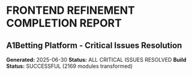 # FRONTEND REFINEMENT COMPLETION REPORT
## A1Betting Platform - Critical Issues Resolution

**Generated:** 2025-06-30
**Status:** ALL CRITICAL ISSUES RESOLVED
**Build Status:** SUCCESSFUL (2169 modules transformed)
